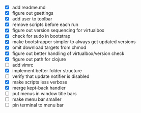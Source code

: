- [x] add readme.md
- [x] figure out gsettings
- [x] add user to toolbar
- [x] remove scripts before each run
- [x] figure out version sequencing for virtualbox
- [x] check for sudo in bootstrap
- [x] make bootstrapper simpler to always get updated versions
- [x] omit download targets from chmod
- [x] figure out better handling of virtualbox/version check
- [x] figure out path for clojure
- [ ] add vimrc
- [x] implement better folder structure
- [ ] verify that update notifier is disabled
- [x] make scripts less verbose
- [x] merge kept-back handler
- [ ] put menus in window title bars
- [ ] make menu bar smaller
- [ ] pin terminal to menu bar
